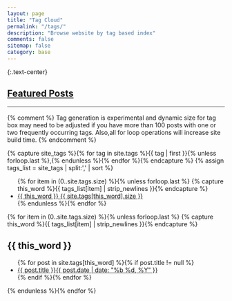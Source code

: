 ```yaml
---
layout: page
title: "Tag Cloud"
permalink: "/tags/"
description: "Browse website by tag based index"
comments: false
sitemap: false
category: base
---
```


{:.text-center}
## <i class="fa fa-paperclip" title="Featured"></i> <a href="{{ site.url }}{{ site.baseurl }}/featured">Featured Posts</a>

<hr class="style17" style="margin:1.0rem 0;">

{% comment %}
  Tag generation is experimental and dynamic size for tag box may need to be adjusted if you have more than 100 posts with one or two frequently occurring tags. Also,all for loop operations will increase site build time.
{% endcomment %}

{% capture site_tags %}{% for tag in site.tags %}{{ tag | first }}{% unless forloop.last %},{% endunless %}{% endfor %}{% endcapture %}
{% assign tags_list = site_tags | split:',' | sort %}

<ul class="slidetags">
  {% for item in (0..site.tags.size) %}{% unless forloop.last %}
    {% capture this_word %}{{ tags_list[item] | strip_newlines }}{% endcapture %}
    <li style="font-size:{{ site.tags[this_word].size | times: 100 | divided_by: site.tags.size | plus: 70 }}%"><a href="#{{ this_word }}">{{ this_word }} <span>{{ site.tags[this_word].size }}</span></a></li>
  {% endunless %}{% endfor %}
</ul>

{% for item in (0..site.tags.size) %}{% unless forloop.last %}
  {% capture this_word %}{{ tags_list[item] | strip_newlines }}{% endcapture %}
<h2 id="{{ this_word }}">{{ this_word }}</h2>
<ul class="post-list">
  {% for post in site.tags[this_word] %}{% if post.title != null %}
  <li><a href="{{ site.url }}{{ site.baseurl }}{{ post.url }}">{{ post.title }}<span class="entry-date"><time datetime="{{ post.date | date_to_xmlschema }}">{{ post.date | date: "%b %d, %Y" }}</time></span></a></li>
  {% endif %}{% endfor %}
  </ul>
{% endunless %}{% endfor %}

